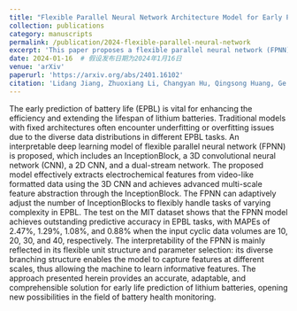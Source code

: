 ```yaml
---
title: "Flexible Parallel Neural Network Architecture Model for Early Prediction of Lithium Battery Life"
collection: publications
category: manuscripts
permalink: /publication/2024-flexible-parallel-neural-network
excerpt: 'This paper proposes a flexible parallel neural network (FPNN) architecture for early prediction of lithium battery life, achieving outstanding predictive accuracy on the MIT dataset.'
date: 2024-01-16  # 假设发布日期为2024年1月16日
venue: 'arXiv'
paperurl: 'https://arxiv.org/abs/2401.16102'
citation: 'Lidang Jiang, Zhuoxiang Li, Changyan Hu, Qingsong Huang, Ge He. (2024). "Flexible Parallel Neural Network Architecture Model for Early Prediction of Lithium Battery Life." <i>arXiv</i>.'
---
```


The early prediction of battery life (EPBL) is vital for enhancing the efficiency and extending the lifespan of lithium batteries. Traditional models with fixed architectures often encounter underfitting or overfitting issues due to the diverse data distributions in different EPBL tasks. An interpretable deep learning model of flexible parallel neural network (FPNN) is proposed, which includes an InceptionBlock, a 3D convolutional neural network (CNN), a 2D CNN, and a dual-stream network. The proposed model effectively extracts electrochemical features from video-like formatted data using the 3D CNN and achieves advanced multi-scale feature abstraction through the InceptionBlock. The FPNN can adaptively adjust the number of InceptionBlocks to flexibly handle tasks of varying complexity in EPBL. The test on the MIT dataset shows that the FPNN model achieves outstanding predictive accuracy in EPBL tasks, with MAPEs of 2.47%, 1.29%, 1.08%, and 0.88% when the input cyclic data volumes are 10, 20, 30, and 40, respectively. The interpretability of the FPNN is mainly reflected in its flexible unit structure and parameter selection: its diverse branching structure enables the model to capture features at different scales, thus allowing the machine to learn informative features. The approach presented herein provides an accurate, adaptable, and comprehensible solution for early life prediction of lithium batteries, opening new possibilities in the field of battery health monitoring.
